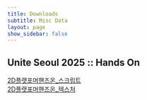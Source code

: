 ```yaml
---
title: Downloads
subtitle: Misc Data
layout: page
show_sidebar: false
---
```

## Unite Seoul 2025 :: Hands On <br/>
[2D플랫포머핸즈온_스크립트](https://github.com/beatchoi/beatchoi.github.io/raw/refs/heads/master/Files/2D%ED%94%8C%EB%9E%AB%ED%8F%AC%EB%A8%B8%ED%95%B8%EC%A6%88%EC%98%A8_%EC%8A%A4%ED%81%AC%EB%A6%BD%ED%8A%B8.zip)<br/>
[2D플랫포머핸즈온_텍스처](https://github.com/beatchoi/beatchoi.github.io/raw/refs/heads/master/Files/2D%ED%94%8C%EB%9E%AB%ED%8F%AC%EB%A8%B8%ED%95%B8%EC%A6%88%EC%98%A8%EC%9E%90%EB%A3%8C.zip)<br/>



